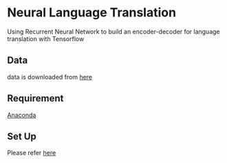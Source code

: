 # Neural Language Translation

Using Recurrent Neural Network to build an encoder-decoder for language
translation with Tensorflow

## Data

data is downloaded from [here](http://www.manythings.org/anki/)

## Requirement

[Anaconda](https://www.anaconda.com/products/individual)

## Set Up

Please refer [here](https://github.com/tung2921/DeepLearning/tree/master/NLP)

